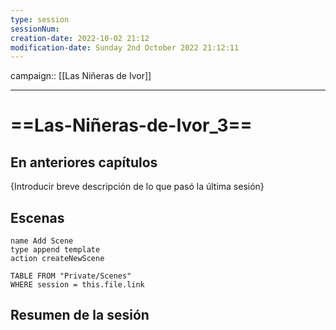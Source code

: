 ```yaml
---
type: session
sessionNum: 
creation-date: 2022-10-02 21:12
modification-date: Sunday 2nd October 2022 21:12:11
---
```

campaign:: [[Las Niñeras de Ivor]]

---

# ==Las-Niñeras-de-Ivor_3==

## En anteriores capítulos
{Introducir breve descripción de lo que pasó la última sesión}

## Escenas
```button
name Add Scene 
type append template 
action createNewScene
```

```dataview
TABLE FROM "Private/Scenes"
WHERE session = this.file.link
```
## Resumen de la sesión
